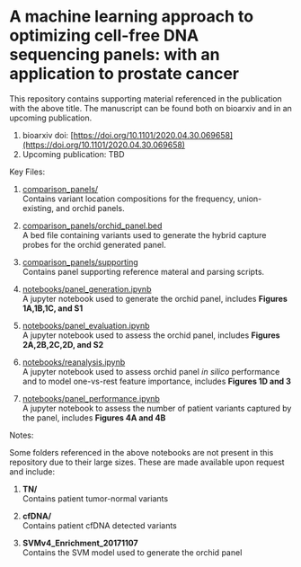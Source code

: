 # A machine learning approach to optimizing cell-free DNA sequencing panels: with an application to prostate cancer

This repository contains supporting material referenced in the publication with the above title. The manuscript can be found both on bioarxiv and in an upcoming publication. 

1. bioarxiv doi: [https://doi.org/10.1101/2020.04.30.069658](https://doi.org/10.1101/2020.04.30.069658)
2. Upcoming publication: TBD


Key Files: 

1.  [comparison_panels/](comparison_panels/)  
Contains variant location compositions for the frequency, union-existing, and orchid panels.

1.  [comparison_panels/orchid_panel.bed](comparison_panels/orchid_panel.bed)  
A bed file containing variants used to generate the hybrid capture probes for the orchid generated panel.
  
1.  [comparison_panels/supporting](comparison_panels/supporting)  
Contains panel supporting reference materal and parsing scripts.
  
1.  [notebooks/panel_generation.ipynb](notebooks/panel_generation.ipynb)  
A jupyter notebook used to generate the orchid panel, includes __Figures 1A,1B,1C, and S1__
  
1.  [notebooks/panel_evaluation.ipynb](notebooks/panel_evaluation.ipynb)  
A jupyter notebook used to assess the orchid panel, includes __Figures 2A,2B,2C,2D, and S2__
  
1.  [notebooks/reanalysis.ipynb](notebooks/reanalysis.ipynb)  
A jupyter notebook used to assess orchid panel _in silico_ performance and to model one-vs-rest feature importance, includes __Figures 1D and 3__  
  
1.  [notebooks/panel_performance.ipynb](notebooks/panel_performance.ipynb)  
A jupyter notebook to assess the number of patient variants captured by the panel, includes __Figures 4A and 4B__


Notes:

Some folders referenced in the above notebooks are not present in this repository due to their large sizes. These are made available upon request and include:

1.  __TN/__  
Contains patient tumor-normal variants

1.  __cfDNA/__  
Contains patient cfDNA detected variants

1.  __SVMv4_Enrichment_20171107__  
Contains the SVM model used to generate the orchid panel
